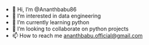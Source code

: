 - 👋 Hi, I’m @Ananthbabu86
- 👀 I’m interested in data engineering
- 🌱 I’m currently learning python
- 💞️ I’m looking to collaborate on python projects
- 📫 How to reach me ananthbabu.official@gmail.com

<!---
Ananthbabu86/Ananthbabu86 is a ✨ special ✨ repository because its `README.md` (this file) appears on your GitHub profile.
You can click the Preview link to take a look at your changes.
--->
